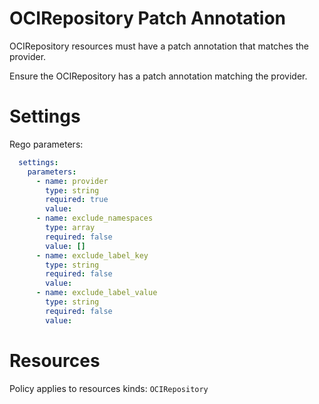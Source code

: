 # OCIRepository Patch Annotation

OCIRepository resources must have a patch annotation that matches the provider.

Ensure the OCIRepository has a patch annotation matching the provider.

# Settings

Rego parameters:
```yaml
  settings:
    parameters:
      - name: provider
        type: string
        required: true
        value:
      - name: exclude_namespaces
        type: array
        required: false
        value: []
      - name: exclude_label_key
        type: string
        required: false
        value:
      - name: exclude_label_value
        type: string
        required: false
        value:
```

# Resources
Policy applies to resources kinds:
`OCIRepository`
